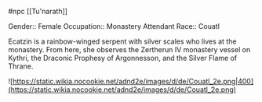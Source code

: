  #npc [[Tu'narath]]

Gender:: Female
Occupation:: Monastery Attendant
Race:: Couatl

Ecatzin is a rainbow-winged serpent with silver scales who lives at the monastery. From here, she observes the Zertherun IV monastery vessel on Kythri, the Draconic Prophesy of Argonnesson, and the Silver Flame of Thrane.

![https://static.wikia.nocookie.net/adnd2e/images/d/de/Couatl_2e.png|400](https://static.wikia.nocookie.net/adnd2e/images/d/de/Couatl_2e.png)
